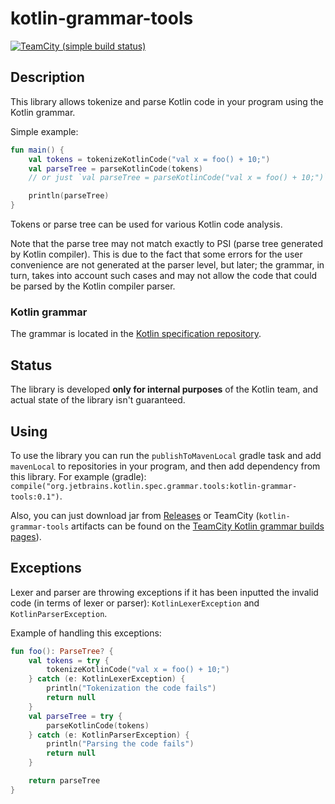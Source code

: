 # kotlin-grammar-tools

[![TeamCity (simple build status)](https://img.shields.io/teamcity/https/teamcity.jetbrains.com/e/Kotlin_Spec_GrammarMaster.svg?style=flat)](https://teamcity.jetbrains.com/viewType.html?buildTypeId=Kotlin_Spec_GrammarMaster&branch_Kotlin_dev=%3Cdefault%3E&tab=buildTypeStatusDiv)

## Description

This library allows tokenize and parse Kotlin code in your program using the Kotlin grammar.

Simple example:
```kotlin
fun main() {
    val tokens = tokenizeKotlinCode("val x = foo() + 10;")
    val parseTree = parseKotlinCode(tokens)
    // or just `val parseTree = parseKotlinCode("val x = foo() + 10;")`

    println(parseTree)
}
```

Tokens or parse tree can be used for various Kotlin code analysis.

Note that the parse tree may not match exactly to PSI (parse tree generated by Kotlin compiler).
This is due to the fact that some errors for the user convenience are not generated at the parser level, but later; the grammar, in turn, takes into account such cases and may not allow the code that could be parsed by the Kotlin compiler parser.

### Kotlin grammar

The grammar is located in the [Kotlin specification repository](https://github.com/JetBrains/kotlin-spec/tree/master/grammar).

## Status

The library is developed **only for internal purposes** of the Kotlin team, and actual state of the library isn't guaranteed.

## Using

To use the library you can run the `publishToMavenLocal` gradle task and add `mavenLocal` to repositories in your program, and then add dependency from this library. For example (gradle): `compile("org.jetbrains.kotlin.spec.grammar.tools:kotlin-grammar-tools:0.1")`.

Also, you can just download jar from [Releases](https://github.com/Kotlin/kotlin-grammar-tools/releases) or TeamCity (`kotlin-grammar-tools` artifacts can be found on the [TeamCity Kotlin grammar builds pages](https://teamcity.jetbrains.com/viewType.html?buildTypeId=Kotlin_Spec_GrammarMaster)).

## Exceptions

Lexer and parser are throwing exceptions if it has been inputted the invalid code (in terms of lexer or parser): `KotlinLexerException` and `KotlinParserException`.

Example of handling this exceptions:
```kotlin
fun foo(): ParseTree? {
    val tokens = try {
        tokenizeKotlinCode("val x = foo() + 10;")
    } catch (e: KotlinLexerException) {
        println("Tokenization the code fails")
        return null
    }
    val parseTree = try {
        parseKotlinCode(tokens)
    } catch (e: KotlinParserException) {
        println("Parsing the code fails")
        return null
    }

    return parseTree
}
```
